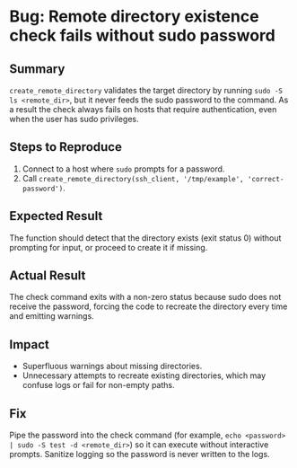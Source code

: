 # Bug: Remote directory existence check fails without sudo password

## Summary
`create_remote_directory` validates the target directory by running `sudo -S ls <remote_dir>`, but it never feeds the sudo password to the command. As a result the check always fails on hosts that require authentication, even when the user has sudo privileges.

## Steps to Reproduce
1. Connect to a host where `sudo` prompts for a password.
2. Call `create_remote_directory(ssh_client, '/tmp/example', 'correct-password')`.

## Expected Result
The function should detect that the directory exists (exit status 0) without prompting for input, or proceed to create it if missing.

## Actual Result
The check command exits with a non-zero status because sudo does not receive the password, forcing the code to recreate the directory every time and emitting warnings.

## Impact
* Superfluous warnings about missing directories.
* Unnecessary attempts to recreate existing directories, which may confuse logs or fail for non-empty paths.

## Fix
Pipe the password into the check command (for example, `echo <password> | sudo -S test -d <remote_dir>`) so it can execute without interactive prompts. Sanitize logging so the password is never written to the logs.
